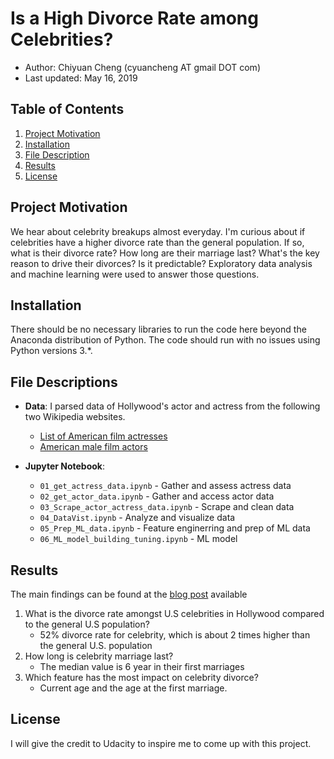 # Is a High Divorce Rate among Celebrities?

- Author:  Chiyuan Cheng (cyuancheng AT gmail DOT com) 
- Last updated: May 16, 2019

## Table of Contents

1. [Project Motivation](#motivation)
2. [Installation](#installation)
3. [File Description](#files)
4. [Results](#results)
5. [License](#licensing)

## Project Motivation<a name="motivation"></a>

We hear about celebrity breakups almost everyday. I'm curious about if celebrities have a higher divorce rate than the general population. If so, what is their divorce rate? How long are their marriage last? What's the key reason to drive their divorces? Is it predictable? Exploratory data analysis and machine learning were used to answer those questions.

## Installation <a name="installation"></a>

There should be no necessary libraries to run the code here beyond the Anaconda distribution of Python. The code should run with no issues using Python versions 3.*.

## File Descriptions <a name="files"></a>

-  **Data**:  I parsed data of Hollywood's actor and actress from the following two Wikipedia websites. 

   * [List of American film actresses](https://en.wikipedia.org/wiki/List_of_American_film_actresses)    
   * [American male film actors](https://en.wikipedia.org/wiki/Category:American_male_film_actors)


- **Jupyter Notebook**:  

	* `01_get_actress_data.ipynb` - Gather and assess actress data 
	* `02_get_actor_data.ipynb` - Gather and access actor data
	* `03_Scrape_actor_actress_data.ipynb` - Scrape and clean data
	* `04_DataVist.ipynb` - Analyze and visualize data 
	* `05_Prep_ML_data.ipynb` - Feature enginerring and prep of ML data 
	* `06_ML_model_building_tuning.ipynb` - ML model 


## Results<a name="results"></a>

The main findings can be found at the [blog post](https://medium.com/@cyuancheng/is-a-high-divorce-rate-among-celebrities-b87a9b9bdf28) available

1. What is the divorce rate amongst U.S celebrities in Hollywood compared to the general U.S population?
	* 52% divorce rate for celebrity, which is about 2 times higher than the general U.S. population
2. How long is celebrity marriage last?
	* The median value is 6 year in their first marriages
3. Which feature has the most impact on celebrity divorce?
	* Current age and the age at the first marriage. 



## License<a name="licensing"></a>

I will give the credit to Udacity to inspire me to come up with this project.
